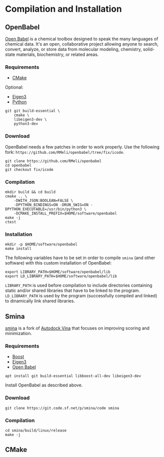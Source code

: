 # Compilation and Installation


## OpenBabel

[Open Babel](http://openbabel.org/wiki/Main_Page) is a chemical toolbox designed to speak the many languages of chemical data. It's an open, collaborative project allowing anyone to search, convert, analyze, or store data from molecular modeling, chemistry, solid-state materials, biochemistry, or related areas.

### Requirements

* [CMake](https://cmake.org/)

Optional:

* [Eigen3](http://eigen.tuxfamily.org/)
* [Python](https://www.python.org/)

```
git git build-essential \
    cmake \
    libeigen3-dev \
    python3-dev
```

### Download

OpenBabel needs a few patches in order to work properly. Use the following fork: `https://github.com/RMeli/openbabel/tree/fix/icode`.

```
git clone https://github.com/RMeli/openbabel
cd openbabel
git checkout fix/icode
```

### Compilation

```
mkdir build && cd build
cmake .. \
    -DWITH_JSON:BOOLEAN=FALSE \
    -DPYTHON_BINDINGS=ON -DRUN_SWIG=ON -DPYTHON_EXECUTABLE=/usr/bin/python3 \
    -DCMAKE_INSTALL_PREFIX=$HOME/software/openbabel
make -j
ctest
```

### Installation

```
mkdir -p $HOME/software/openbabel
make install
```

The following variables have to be set in order to compile `smina` (and other software) with this custom installation of OpenBabel:
```
export LIBRARY_PATH=$HOME/software/openbabel/lib
export LD_LIBRARY_PATH=$HOME/software/openbabel/lib
```

`LIBRARY_PATH` is used before compilation to include directories containing static and/or shared libraries that have to be linked to the program. `LD_LIBRARY_PATH` is used by the program (successfully compiled and linked) to dinamically link shared libraries.


## Smina

[smina](https://sourceforge.net/projects/smina/) is a fork of [Autodock Vina](http://vina.scripps.edu/) that focuses on improving scoring and minimization.

### Requirements

* [Boost](https://www.boost.org/)
* [Eigen3](http://eigen.tuxfamily.org/)
* [Open Babel](http://openbabel.org/wiki/Main_Page)

```
apt install git build-essential libboost-all-dev libeigen3-dev
```

Install OpenBabel as described above.

### Download

```
git clone https://git.code.sf.net/p/smina/code smina
```

### Compilation

```
cd smina/build/linux/release
make -j
```

## CMake
